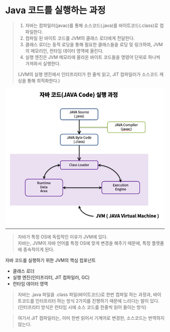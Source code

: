 # Java 코드를 실행하는 과정

> 1. 자바는 컴파일러(javac)를 통해 소스코드(.java)를 바이트코드(.class)로 컴파일한다.  
> 2. 컴파일 된 바이트 코드를 JVM의 클래스 로더에게 전달한다.  
> 3. 클래스 로더는 동적 로딩을 통해 필요한 클래스들을 로딩 및 링크하여, JVM의 메모리인, 런타임 데이터 영역에 올린다.  
> 4. 실행 엔진은 JVM 메모리에 올라온 바이트 코드들을 명령어 단위로 하나씩 가져와서 실행한다.
> 
> (JVM의 실행 엔진에서 인터프리터가 한 줄씩 읽고, JIT 컴파일러가 소스코드 캐싱을 통해 최적화한다.)

<img src="../../img/Java_process_1.png" width="600">

---

> 자바가 특정 OS에 독립적인 이유가 JVM에 있다.  
> 자바는, JVM이 자바 언어를 특정 OS에 맞게 변경을 해주기 때문에, 특정 플랫폼에 종속적이게 된다.

자바 코드를 실행하기 위한 JVM의 핵심 컴포넌트  
-  클래스 로더
- 실행 엔진(인터프리터, JIT 컴파일러, GC)
- 런타임 데이터 영역

> 자바는 .java 파일을 .class 파일(바이트코드)로 한번 컴파일 하는 과정과, 바이트코드를 인터프리터 하는 방식 
> 2가지를 진행하기 때문에 느리다는 말이 있다.  
> (인터프리터 방식은 런타임 시에 소스 코드를 한줄씩 읽어 들이는 방식)

> 여기서 JIT 컴파일러는, 이미 한번 읽어서 기계어로 변경한, 소스코드는 번역하지 않는다.